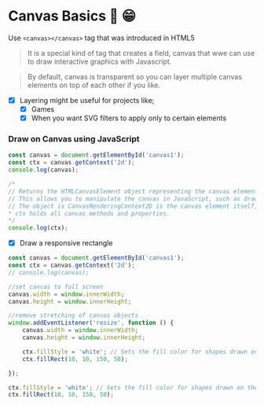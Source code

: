 # Canvas Basics :art: :grin:


Use `<canvas></canvas>` tag that was introduced in HTML5
> It  is a special kind  of tag that  creates a field, canvas  that wwe  can  use to   draw interactive graphics with Javascript.

> By  default,  canvas is transparent so you can layer multiple canvas elements on top of  each other if you like.
> 
- [x] Layering might be useful for projects like; 
  - [x] Games
  - [x] When you want SVG filters to apply only to certain elements

### Draw on Canvas using JavaScript

```javascript
const canvas = document.getElementById('canvas1');
const ctx = canvas.getContext('2d');
console.log(canvas);

/*
// Returns the HTMLCanvasElement object representing the canvas element with the specified ID.
// This allows you to manipulate the canvas in JavaScript, such as drawing shapes, images, and text.
// The object is CanvasRenderingContext2D is the canvas element itself, which can be used to access its properties and methods
* ctx holds all canvas methods and properties. 
*/
console.log(ctx);

```

- [x] Draw a responsive rectangle 

```javascript
const canvas = document.getElementById('canvas1');
const ctx = canvas.getContext('2d');
// console.log(canvas);

//set canvas to full screen
canvas.width = window.innerWidth;
canvas.height = window.innerHeight;

//remove stretching of canvas objects
window.addEventListener('resize', function () {
    canvas.width = window.innerWidth;
    canvas.height = window.innerHeight;

    ctx.fillStyle = 'white'; // Sets the fill color for shapes drawn on the canvas.
    ctx.fillRect(10, 10, 150, 50);

});

ctx.fillStyle = 'white'; // Sets the fill color for shapes drawn on the canvas.
ctx.fillRect(10, 10, 150, 50);
```